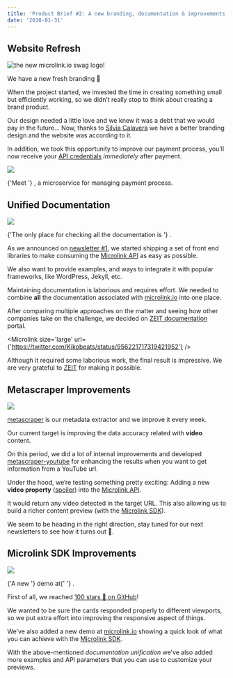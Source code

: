 ```yaml
---
title: 'Product Brief #2: A new branding, documentation & improvements'
date: '2018-01-31'
---
```


## Website Refresh

![the new microlink.io swag logo!](https://cdn-images-1.medium.com/max/800/1*qnT4Rmic-FA4_Kf8LdZs_g.png)

<Figcaption children='the new shiny microlink brand.' />

We have a new fresh branding 🎉

When the project started, we invested the time in creating something small but efficiently working, so we didn’t really stop to think about creating a brand product.

Our design needed a little love and we knew it was a debt that we would pay in the future… Now, thanks to [Silvia Calavera](http://silviacalavera.es/) we have a better branding design and the website was according to it.

In addition, we took this opportunity to improve our payment process, you’ll now receive your [API credentials](/docs/api/#api-basics/authentication) *immediately* after payment.

![](https://cdn-images-1.medium.com/max/800/1*k7dpxXR6YBtpvHlnw3vrXw.png)

<Figcaption>
  {'Meet '}
  <Link href='https://tom.js.org' children='tom.js.org' />, a microservice for managing payment
  process.
</Figcaption>

## Unified Documentation

![](https://i.imgur.com/tJxodpG.jpg)

<Figcaption>
  {'The only place for checking all the documentation is '}
  <Link href='/docs' children='/docs' />.
</Figcaption>

As we announced on [newsletter #1](https://medium.com/microlink/microlink-newsletter-1-13b8a055cd6c), we started shipping a set of front end libraries to make consuming the [Microlink API](/docs/api/getting-started/overview) as easy as possible.

We also want to provide examples, and ways to integrate it with popular frameworks, like WordPress, Jekyll, etc.

Maintaining documentation is laborious and requires effort. We needed to combine **all** the documentation associated with [microlink.io](https://microlink.io) into one place.

After comparing multiple approaches on the matter and seeing how other companies take on the challenge, we decided on [ZEIT documentation](https://github.com/zeit/docs) portal.

<Microlink size='large' url={'https://twitter.com/Kikobeats/status/956221717319421952'} />

Although it required some laborious work, the final result is impressive. We are very grateful to [ZEIT](https://zeit.co/) for making it possible.

## Metascraper Improvements

![](https://cdn-images-1.medium.com/max/800/1*ns3f8OrzX3xOaPiS81Lc_w.png)

[metascraper](http://metascraper.js.org/) is our metadata extractor and we improve it every week.

Our current target is improving the data accuracy related with **video** content.

On this period, we did a lot of internal improvements and developed [metascraper-youtube](https://www.npmjs.com/package/metascraper-youtube) for enhancing the results when you want to get information from a YouTube url.

Under the hood, we’re testing something pretty exciting: Adding a new **video property** ([spoiler](https://api.microlink.io/?url=https://twitter.com/verge/status/957383241714970624)) into the [Microlink API](/docs/api).

It would return any video detected in the target URL. This also allowing us to build a richer content preview (with the [Microlink SDK](/docs/sdk/getting-started/overview/)).

We seem to be heading in the right direction, stay tuned for our next newsletters to see how it turns out 👀.

## Microlink SDK Improvements

![](https://cdn-images-1.medium.com/max/800/1*kCqm2r2HwPYMceWwj5cwbA.gif)

<Figcaption>
  {'A new '}
  <Link href='/docs/sdk/getting-started/overview/' children='Microlink SDK' /> demo at{' '}
  <Link href='https://microlink.io/' children='microlink.io' />.
</Figcaption>

First of all, we reached [100 stars 🌟 on GitHub](https://github.com/microlinkhq/microlinkjs)!

We wanted to be sure the cards responded properly to different viewports, so we put extra effort into improving the responsive aspect of things.

We’ve also added a new demo at [microlink.io](https://microlink.io) showing a quick look of what you can achieve with the [Microlink SDK](/docs/sdk/getting-started/overview/).

With the above-mentioned *documentation unification* we’ve also added more examples and API parameters that you can use to customize your previews.
